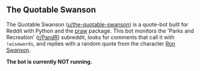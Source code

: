 ## The Quotable Swanson

The Quotable Swanson ([u/the-quotable-swanson](https://www.reddit.com/user/the-quotable-swanson)) is a quote-bot built for Reddit with Python and the [praw](https://pypi.org/project/praw/) package. This bot monitors the 'Parks and Recreation' ([r/PandR](https://www.reddit.com/r/PandR/)) subreddit, looks for comments that call it with `!wisewords`, and replies with a random quote from the character [Ron Swanson](https://en.wikipedia.org/wiki/Ron_Swanson).

**The bot is currently NOT running.**
